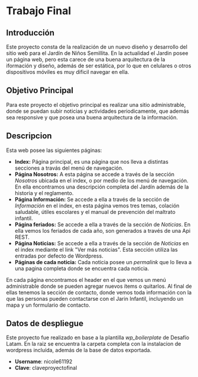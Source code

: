# Trabajo Final
## Introducción
Este proyecto consta de la realización de un nuevo diseño y desarrollo del sitio web para el Jardín de Niños Semillita. En la actualidad el Jardin posee un página web, pero esta carece de una buena arquitectura de la iformación y diseño, además de ser estática, por lo que en celulares o otros dispositivos móviles es muy dificil navegar en ella. 

## Objetivo Principal
Para este proyecto el objetivo principal es realizar una sitio administrable, donde se puedan subir noticias y actividades periodicamente, que además sea responsive y que posea una buena arquitectura de la información.

## Descripcion
Esta web posee las siguientes páginas:

* **Index:**
	Página principal, es una página que nos lleva a distintas secciones a travás del menú de navegación.
* **Página Nosotros:**
	A esta página se accede a través de la sección *Nosotros* ubicada en el index, o por medio de los menú de navegación. En ella encontramos una descripción completa del Jardín además de la historia y el reglamento.
* **Página Información:**
	Se accede a ella a través de la sección de *Información* en el index, en esta página vemos tres temas, colación saludable, útiles escolares y el manual de prevención del maltrato infantil.
* **Página feriados:**
	Se accede a ella a través de la sección de *Noticias*. En ella vemos los feriados de cada año, son generados a través de una Api REST.
* **Página Noticias:** 
	Se accede a ella a través de la sección de *Noticias* en el index mediante el link "Ver más noticias". Esta sección utiliza las entradas por defecto de Wordpress.
* **Páginas de cada noticia:**
	Cada noticia posee un *permalink* que lo lleva a una pagina completa donde se encuentra cada noticia.


En cada página encontramos el header en el que vemos un menú administrable donde se pueden agregar nuevos ítems o quitarlos. Al final de ellas tenemos la sección de contacto, donde vemos toda información con la que las personas pueden contactarse con el Jarin Infantil, incluyendo un mapa y un formulario de contacto.


## Datos de despliegue
Este proyecto fue realizado en base a la plantilla *wp_boilerplate* de Desafío Latam.
En la raiz se encuentra la carpeta completa con la instalacion de wordpress incluída, además de la base de datos exportada.
* **Username**: nicole61192
* **Clave**: claveproyectofinal